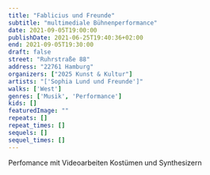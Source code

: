 ```yaml
---
title: "Fablicius und Freunde"
subtitle: "multimediale Bühnenperformance"
date: 2021-09-05T19:00:00
publishDate: 2021-06-25T19:40:36+02:00
end: 2021-09-05T19:30:00
draft: false
street: "Ruhrstraße 88"
address: "22761 Hamburg"
organizers: ["2025 Kunst & Kultur"]
artists: "['Sophia Lund und Freunde']"
walks: ['West']
genres: ['Musik', 'Performance']
kids: []
featuredImage: ""
repeats: []
repeat_times: []
sequels: []
sequel_times: []
---
```


Perfomance mit Videoarbeiten Kostümen und Synthesizern